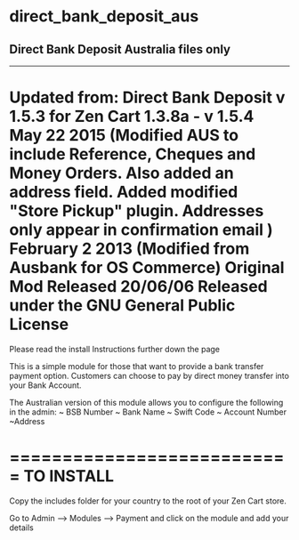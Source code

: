# direct_bank_deposit_aus
## Direct Bank Deposit Australia files only
---------------------------------------
 
Updated from:
Direct Bank Deposit v 1.5.3 for Zen Cart 1.3.8a - v 1.5.4
May 22 2015
 (Modified AUS to include Reference, Cheques and Money Orders. 
  Also added an address field. 
  Added modified "Store Pickup" plugin. Addresses only appear in confirmation email
 )
February 2 2013
(Modified from Ausbank for OS Commerce)
Original Mod Released 20/06/06
Released under the GNU General Public License
================================================================

Please read the install Instructions further down the page

This is a simple module for those that want to provide a bank transfer payment option. Customers can choose to pay by direct money transfer into your Bank Account.

The Australian version of this module allows you to configure the following in the admin:
~ BSB Number
~ Bank Name
~ Swift Code
~ Account Number
~Address

===========================
TO INSTALL
===========================
Copy the includes folder for your country to the root of your Zen Cart store.

Go to Admin --> Modules --> Payment and click on the module and add your details
